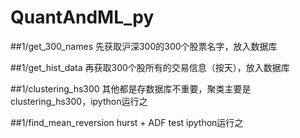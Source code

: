 # QuantAndML_py

##1/get_300_names
先获取沪深300的300个股票名字，放入数据库

##1/get_hist_data
再获取300个股所有的交易信息（按天），放入数据库

##1/clustering_hs300
其他都是存数据库不重要，聚类主要是clustering_hs300，ipython运行之

##1/find_mean_reversion
hurst + ADF test ipython运行之
